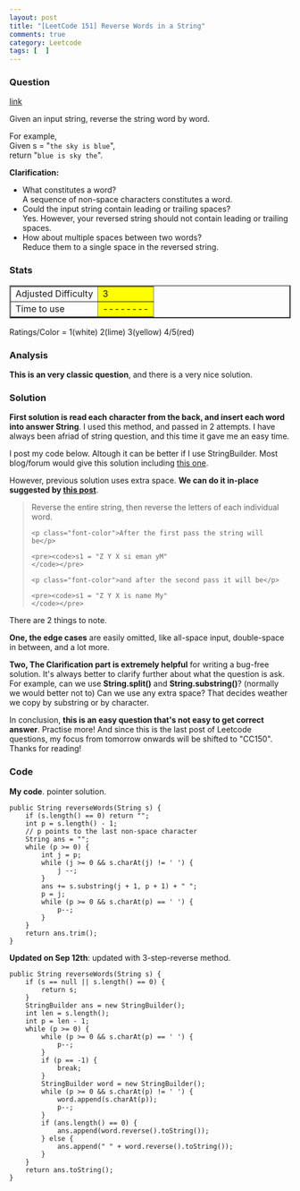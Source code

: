 ```yaml
---
layout: post
title: "[LeetCode 151] Reverse Words in a String"
comments: true
category: Leetcode
tags: [  ]
---
```



### Question 
[link](https://oj.leetcode.com/problems/reverse-words-in-a-string/)

<div class="question-content bg-color bg-img font-color">
<p class="font-color"></p><p class="font-color">
Given an input string, reverse the string word by word.
</p>

<p class="font-color">
For example,<br>
Given s = "<code>the sky is blue</code>",<br>
return "<code>blue is sky the</code>".
</p>

<div>
<b>Clarification:</b>

<p class="font-color">
</p><ul class="bg-color bg-img font-color">
<li>What constitutes a word?<br>
A sequence of non-space characters constitutes a word.</li>
<li>Could the input string contain leading or trailing spaces?<br>
Yes. However, your reversed string should not contain leading or trailing spaces.</li>
<li>How about multiple spaces between two words?<br>
Reduce them to a single space in the reversed string.</li>
</ul>
<p class="font-color"></p>
</div><p class="font-color"></p>
          </div>

### Stats
<table border="2">
	<tr>
		<td>Adjusted Difficulty</td>
		<td bgcolor="yellow">3</td>
	</tr>
	<tr>
		<td>Time to use</td>
		<td bgcolor="yellow">--------</td>
	</tr>
</table>

Ratings/Color = 1(white) 2(lime) 3(yellow) 4/5(red)

### Analysis

__This is an very classic question__, and there is a very nice solution. 

### Solution

__First solution is read each character from the back, and insert each word into answer String__. I used this method, and passed in 2 attempts. I have always been afriad of string question, and this time it gave me an easy time. 

I post my code below. Altough it can be better if I use StringBuilder. Most blog/forum would give this solution including [this one](https://oj.leetcode.com/discuss/3378/is-my-solution-good-enough). 

However, previous solution uses extra space. __We can do it in-place suggested by [this post](http://stackoverflow.com/a/1009174)__. 

<blockquote cite="http://stackoverflow.com/a/1009174">
    <p class="font-color">Reverse the entire string, then reverse the letters of each individual word.</p>

    <p class="font-color">After the first pass the string will be</p>

    <pre><code>s1 = "Z Y X si eman yM"
    </code></pre>

    <p class="font-color">and after the second pass it will be</p>

    <pre><code>s1 = "Z Y X is name My"
    </code></pre>
</blockquote>

There are 2 things to note. 

__One, the edge cases__ are easily omitted, like all-space input, double-space in between, and a lot more. 

__Two, The Clarification part is extremely helpful__ for writing a bug-free solution. It's always better to clarify further about what the question is ask. For example, can we use __String.split()__ and __String.substring()__? (normally we would better not to) Can we use any extra space? That decides weather we copy by substring or by character. 

In conclusion, __this is an easy question that's not easy to get correct answer__. Practise more! And since this is the last post of Leetcode questions, my focus from tomorrow onwards will be shifted to "CC150". Thanks for reading! 

### Code

__My code__. pointer solution. 

    public String reverseWords(String s) {
		if (s.length() == 0) return "";
		int p = s.length() - 1;
		// p points to the last non-space character
		String ans = "";
		while (p >= 0) {
			int j = p;
			while (j >= 0 && s.charAt(j) != ' ') {
				j --;
			}
			ans += s.substring(j + 1, p + 1) + " ";
			p = j;
			while (p >= 0 && s.charAt(p) == ' ') {
				p--;
			}
		}
		return ans.trim();
    }

__Updated on Sep 12th__: updated with 3-step-reverse method.

    public String reverseWords(String s) {
        if (s == null || s.length() == 0) {
            return s;
        }
        StringBuilder ans = new StringBuilder();
        int len = s.length();
        int p = len - 1;
        while (p >= 0) {
            while (p >= 0 && s.charAt(p) == ' ') {
                p--;
            }
            if (p == -1) {
                break;
            }
            StringBuilder word = new StringBuilder();
            while (p >= 0 && s.charAt(p) != ' ') {
                word.append(s.charAt(p));
                p--;
            }
            if (ans.length() == 0) {
                ans.append(word.reverse().toString());
            } else {
                ans.append(" " + word.reverse().toString());
            }
        }
        return ans.toString();
    }
